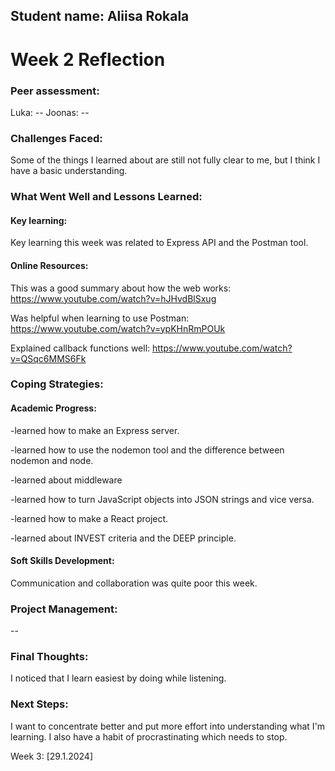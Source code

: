 ## Student name: Aliisa Rokala

# Week 2 Reflection

### Peer assessment:

Luka: --
Joonas: --

### Challenges Faced:

Some of the things I learned about are still not fully clear to me, but I think I have a basic understanding.

### What Went Well and Lessons Learned:

#### Key learning:

Key learning this week was related to Express API and the Postman tool.

#### Online Resources:

This was a good summary about how the web works:
https://www.youtube.com/watch?v=hJHvdBlSxug

Was helpful when learning to use Postman:
https://www.youtube.com/watch?v=ypKHnRmPOUk

Explained callback functions well:
https://www.youtube.com/watch?v=QSqc6MMS6Fk

### Coping Strategies:

#### Academic Progress:

-learned how to make an Express server.

-learned how to use the nodemon tool and the difference between nodemon and node.

-learned about middleware

-learned how to turn JavaScript objects into JSON strings and vice versa.

-learned how to make a React project.

-learned about INVEST criteria and the DEEP principle.

#### Soft Skills Development:

Communication and collaboration was quite poor this week.

### Project Management:

--

### Final Thoughts:

I noticed that I learn easiest by doing while listening.

### Next Steps:

I want to concentrate better and put more effort into understanding what I'm learning. I also have a habit of procrastinating which needs to stop.

Week 3: [29.1.2024]
